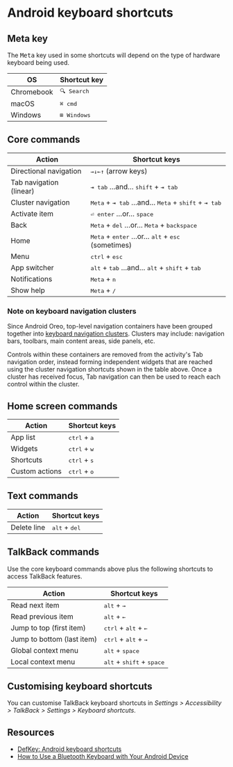 # Android keyboard shortcuts


## Meta key

The <kbd>Meta</kbd> key used in some shortcuts will depend on the type of hardware keyboard being used.

OS          |  Shortcut key
------------|----------------
Chromebook  |  <kbd>🔍 Search</kbd>
macOS       |  <kbd>⌘ cmd</kbd>
Windows     |  <kbd>⊞ Windows</kbd>


## Core commands

Action                   |  Shortcut keys
-------------------------|-----------------
Directional navigation   | <kbd>→</kbd><kbd>↓</kbd><kbd>←</kbd><kbd>↑</kbd> (arrow keys)
Tab navigation (linear)  | <kbd>⇥ tab</kbd> …and… <kbd>shift</kbd> + <kbd>⇥ tab</kbd>
Cluster navigation       | <kbd>Meta</kbd> + <kbd>⇥ tab</kbd> …and… <kbd>Meta</kbd> + <kbd>shift</kbd> + <kbd>⇥ tab</kbd>
Activate item            | <kbd>⏎ enter</kbd> …or… <kbd>space</kbd>
Back                     | <kbd>Meta</kbd> + <kbd>del</kbd> …or… <kbd>Meta</kbd> + <kbd>backspace</kbd>
Home                     | <kbd>Meta</kbd> + <kbd>enter</kbd> …or… <kbd>alt</kbd> + <kbd>esc</kbd> (sometimes)
Menu                     | <kbd>ctrl</kbd> + <kbd>esc</kbd>
App switcher             | <kbd>alt</kbd> + <kbd>tab</kbd> …and… <kbd>alt</kbd> + <kbd>shift</kbd> + <kbd>tab</kbd>
Notifications            | <kbd>Meta</kbd> + <kbd>n</kbd>
Show help                | <kbd>Meta</kbd> + <kbd>/</kbd>

### Note on keyboard navigation clusters

Since Android Oreo, top-level navigation containers have been grouped together into [keyboard navigation clusters](https://developer.android.com/about/versions/oreo/android-8.0#kbnc). Clusters may include: navigation bars, toolbars, main content areas, side panels, etc.

Controls within these containers are removed from the activity's Tab navigation order, instead forming independent widgets that are reached using the cluster navigation shortcuts shown in the table above. Once a cluster has received focus, Tab navigation can then be used to reach each control within the cluster.


## Home screen commands

Action         |  Shortcut keys
---------------|-----------------
App list       | <kbd>ctrl</kbd> + <kbd>a</kbd>
Widgets        | <kbd>ctrl</kbd> + <kbd>w</kbd>
Shortcuts      | <kbd>ctrl</kbd> + <kbd>s</kbd>
Custom actions | <kbd>ctrl</kbd> + <kbd>o</kbd>


## Text commands

Action         |  Shortcut keys
---------------|-----------------
Delete line    | <kbd>alt</kbd> + <kbd>del</kbd>


## TalkBack commands

Use the core keyboard commands above plus the following shortcuts to access TalkBack features.

Action                     |  Shortcut keys
---------------------------|---------------------------
Read next item             | <kbd>alt</kbd> + <kbd>→</kbd>
Read previous item         | <kbd>alt</kbd> + <kbd>←</kbd>
Jump to top (first item)   | <kbd>ctrl</kbd> + <kbd>alt</kbd> + <kbd>←</kbd>
Jump to bottom (last item) | <kbd>ctrl</kbd> + <kbd>alt</kbd> + <kbd>→</kbd>
Global context menu        | <kbd>alt</kbd> + <kbd>space</kbd>
Local context menu         | <kbd>alt</kbd> + <kbd>shift</kbd> + <kbd>space</kbd>


## Customising keyboard shortcuts

You can customise TalkBack keyboard shortcuts in *Settings > Accessibility > TalkBack > Settings > Keyboard shortcuts*.


## Resources

- [DefKey: Android keyboard shortcuts](https://defkey.com/android-bluetooth-shortcuts)
- [How to Use a Bluetooth Keyboard with Your Android Device](https://www.howtogeek.com/175267/the-htg-guide-to-using-a-bluetooth-keyboard-with-your-android-device/)
